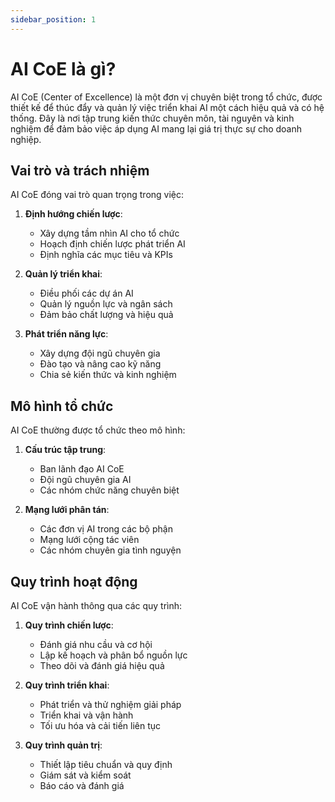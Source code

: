 ```yaml
---
sidebar_position: 1
---
```


# AI CoE là gì?

AI CoE (Center of Excellence) là một đơn vị chuyên biệt trong tổ chức, được thiết kế để thúc đẩy và quản lý việc triển khai AI một cách hiệu quả và có hệ thống. Đây là nơi tập trung kiến thức chuyên môn, tài nguyên và kinh nghiệm để đảm bảo việc áp dụng AI mang lại giá trị thực sự cho doanh nghiệp.

## Vai trò và trách nhiệm

AI CoE đóng vai trò quan trọng trong việc:

1. **Định hướng chiến lược**:
   - Xây dựng tầm nhìn AI cho tổ chức
   - Hoạch định chiến lược phát triển AI
   - Định nghĩa các mục tiêu và KPIs

2. **Quản lý triển khai**:
   - Điều phối các dự án AI
   - Quản lý nguồn lực và ngân sách
   - Đảm bảo chất lượng và hiệu quả

3. **Phát triển năng lực**:
   - Xây dựng đội ngũ chuyên gia
   - Đào tạo và nâng cao kỹ năng
   - Chia sẻ kiến thức và kinh nghiệm

## Mô hình tổ chức

AI CoE thường được tổ chức theo mô hình:

1. **Cấu trúc tập trung**:
   - Ban lãnh đạo AI CoE
   - Đội ngũ chuyên gia AI
   - Các nhóm chức năng chuyên biệt

2. **Mạng lưới phân tán**:
   - Các đơn vị AI trong các bộ phận
   - Mạng lưới cộng tác viên
   - Các nhóm chuyên gia tình nguyện

## Quy trình hoạt động

AI CoE vận hành thông qua các quy trình:

1. **Quy trình chiến lược**:
   - Đánh giá nhu cầu và cơ hội
   - Lập kế hoạch và phân bổ nguồn lực
   - Theo dõi và đánh giá hiệu quả

2. **Quy trình triển khai**:
   - Phát triển và thử nghiệm giải pháp
   - Triển khai và vận hành
   - Tối ưu hóa và cải tiến liên tục

3. **Quy trình quản trị**:
   - Thiết lập tiêu chuẩn và quy định
   - Giám sát và kiểm soát
   - Báo cáo và đánh giá 